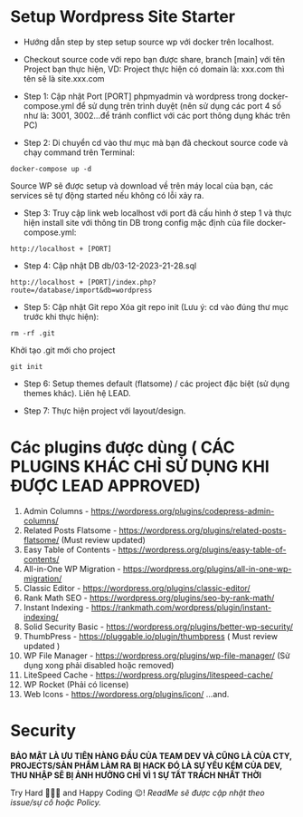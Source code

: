 # Setup Wordpress Site Starter
- Hướng dẫn step by step setup source wp với docker trên localhost. 
- Checkout source code với repo bạn được share, branch [main] với tên Project bạn thực hiện, VD: Project thực hiện có domain là: xxx.com thì tên sẽ là site.xxx.com

- Step 1: Cập nhật Port [PORT] phpmyadmin và wordpress trong docker-compose.yml để sử dụng trên trình duyệt (nên sử dụng các port 4 số như là: 3001, 3002...để tránh conflict với các port thông dụng khác trên PC)

- Step 2: Di chuyển cd vào thư mục mà bạn đã checkout source code và chạy command trên Terminal:
```
docker-compose up -d
```
Source WP sẽ được setup và download về trên máy local của bạn, các services sẽ tự động started nếu không có lỗi xảy ra.

- Step 3: Truy cập link web localhost với port đã cấu hình ở step 1 và thực hiện install site với thông tin DB trong config mặc định của file docker-compose.yml:
```
http://localhost + [PORT]
```
- Step 4: Cập nhật DB db/03-12-2023-21-28.sql
```
http://localhost + [PORT]/index.php?route=/database/import&db=wordpress
```
- Step 5: Cập nhật Git repo
Xóa git repo init (Lưu ý: cd vào đúng thư mục trước khi thực hiện):
```
rm -rf .git
```
Khởi tạo .git mới cho project
```
git init
```
- Step 6: Setup themes default (flatsome) / các project đặc biệt (sử dụng themes khác). Liên hệ LEAD.

- Step 7: Thực hiện project với layout/design.

# Các plugins được dùng ( CÁC PLUGINS KHÁC CHỈ SỬ DỤNG KHI ĐƯỢC LEAD APPROVED)
1. Admin Columns - https://wordpress.org/plugins/codepress-admin-columns/
2. Related Posts Flatsome - https://wordpress.org/plugins/related-posts-flatsome/ (Must review updated)
3. Easy Table of Contents - https://wordpress.org/plugins/easy-table-of-contents/
4. All-in-One WP Migration - https://wordpress.org/plugins/all-in-one-wp-migration/
5. Classic Editor - https://wordpress.org/plugins/classic-editor/
6. Rank Math SEO - https://wordpress.org/plugins/seo-by-rank-math/
7. Instant Indexing - https://rankmath.com/wordpress/plugin/instant-indexing/
8. Solid Security Basic - https://wordpress.org/plugins/better-wp-security/
9. ThumbPress - https://pluggable.io/plugin/thumbpress ( Must review updated )
10. WP File Manager - https://wordpress.org/plugins/wp-file-manager/ (Sử dụng xong phải disabled hoặc removed)
11. LiteSpeed Cache - https://wordpress.org/plugins/litespeed-cache/
12. WP Rocket (Phải có license)
13. Web Icons - https://wordpress.org/plugins/icon/
...and.

# Security
**BẢO MẬT LÀ ƯU TIÊN HÀNG ĐẦU CỦA TEAM DEV VÀ CŨNG LÀ CỦA CTY,** 
**PROJECTS/SẢN PHẨM LÀM RA BỊ HACK ĐÓ LÀ SỰ YẾU KÉM CỦA DEV,** 
**THU NHẬP SẼ BỊ ẢNH HƯỞNG CHỈ VÌ 1 SỰ TẤT TRÁCH NHẤT THỜI**

Try Hard 💪💪💪 and Happy Coding 😉!
_ReadMe sẽ được cập nhật theo issue/sự cố hoặc Policy._